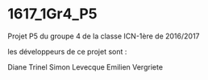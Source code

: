 # 1617_1Gr4_P5
Projet P5 du groupe 4 de la classe ICN-1ère de 2016/2017

les développeurs de ce projet sont :

Diane Trinel
Simon Levecque
Emilien Vergriete

